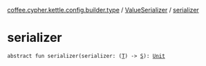 [coffee.cypher.kettle.config.builder.type](../index.md) / [ValueSerializer](index.md) / [serializer](./serializer.md)

# serializer

`abstract fun serializer(serializer: (`[`T`](index.md#T)`) -> `[`S`](index.md#S)`): `[`Unit`](https://kotlinlang.org/api/latest/jvm/stdlib/kotlin/-unit/index.html)